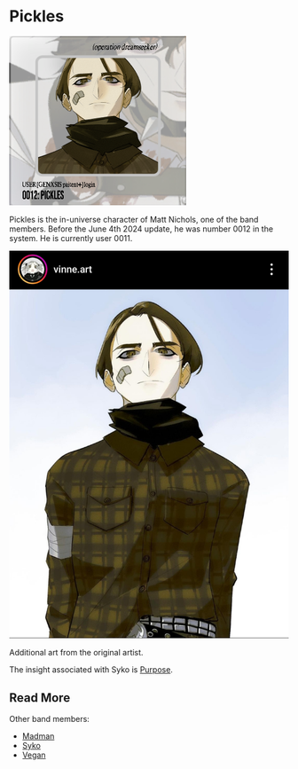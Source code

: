 # Pickles

![img.png](../../Resources/characters/pickles/pickles.png)

Pickles is the in-universe character of Matt Nichols, one of the band members. Before the June 4th 2024 update, 
he was number 0012 in the system. He is currently user 0011.

![](../../Resources/characters/pickles/pickles_art.jpg)

Additional art from the original artist.

The insight associated with Syko is [Purpose](../lore/insight3-purpose).

## Read More

Other band members:

- [Madman](madman)
- [Syko](syko)
- [Vegan](vegan)